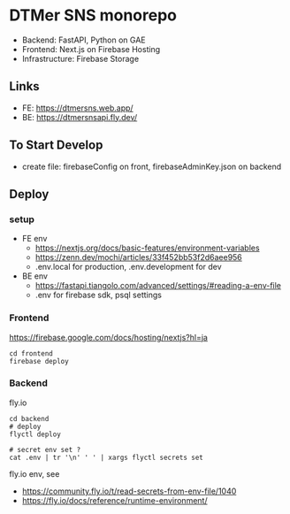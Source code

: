 # DTMer SNS monorepo

- Backend: FastAPI, Python on GAE
- Frontend: Next.js on Firebase Hosting
- Infrastructure: Firebase Storage

## Links

- FE: https://dtmersns.web.app/
- BE: https://dtmersnsapi.fly.dev/

## To Start Develop

- create file: firebaseConfig on front, firebaseAdminKey.json on backend

## Deploy

### setup

- FE env
  - https://nextjs.org/docs/basic-features/environment-variables
  - https://zenn.dev/mochi/articles/33f452bb53f2d6aee956
  - .env.local for production, .env.development for dev
- BE env
  - https://fastapi.tiangolo.com/advanced/settings/#reading-a-env-file
  - .env for firebase sdk, psql settings

### Frontend

https://firebase.google.com/docs/hosting/nextjs?hl=ja

```
cd frontend
firebase deploy

```

### Backend

fly.io

```
cd backend
# deploy
flyctl deploy

# secret env set ?
cat .env | tr '\n' ' ' | xargs flyctl secrets set

```

fly.io env, see

- https://community.fly.io/t/read-secrets-from-env-file/1040
- https://fly.io/docs/reference/runtime-environment/

